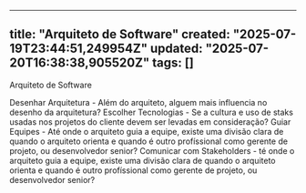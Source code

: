 
--- 
title: "Arquiteto de Software"
created: "2025-07-19T23:44:51,249954Z"
updated: "2025-07-20T16:38:38,905520Z"
tags: []
--- 

Arquiteto de Software

Desenhar Arquitetura - Além do arquiteto, alguem mais influencia no desenho da arquitetura?
Escolher Tecnologias - Se a cultura e uso de staks usadas nos projetos do cliente devem ser levadas em consideração?
Guiar Equipes - Até onde o arquiteto guia a equipe, existe uma divisão clara de quando o arquiteto orienta e quando é outro profíssional como gerente de projeto, ou desenvolvedor senior?
Comunicar com Stakeholders - té onde o arquiteto guia a equipe, existe uma divisão clara de quando o arquiteto orienta e quando é outro profíssional como gerente de projeto, ou desenvolvedor senior?

